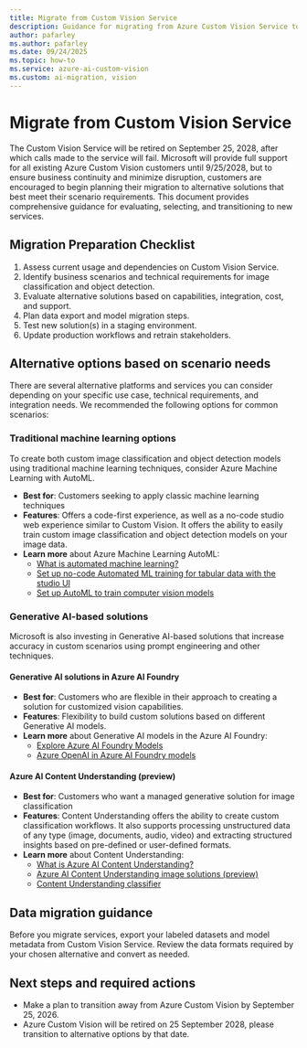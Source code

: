 ```yaml
---
title: Migrate from Custom Vision Service
description: Guidance for migrating from Azure Custom Vision Service to alternative solutions before its retirement in September 2028.
author: pafarley
ms.author: pafarley
ms.date: 09/24/2025
ms.topic: how-to
ms.service: azure-ai-custom-vision
ms.custom: ai-migration, vision
---
```


# Migrate from Custom Vision Service

The Custom Vision Service will be retired on September 25, 2028, after which calls made to the service will fail. Microsoft will provide full support for all existing Azure Custom Vision customers until 9/25/2028, but to ensure business continuity and minimize disruption, customers are encouraged to begin planning their migration to alternative solutions that best meet their scenario requirements. This document provides comprehensive guidance for evaluating, selecting, and transitioning to new services.

## Migration Preparation Checklist

1.	Assess current usage and dependencies on Custom Vision Service.
2.	Identify business scenarios and technical requirements for image classification and object detection.
3.	Evaluate alternative solutions based on capabilities, integration, cost, and support.
4.	Plan data export and model migration steps.
5.	Test new solution(s) in a staging environment.
6.	Update production workflows and retrain stakeholders.

## Alternative options based on scenario needs
There are several alternative platforms and services you can consider depending on your specific use case, technical requirements, and integration needs. We recommended the following options for common scenarios:

### Traditional machine learning options

To create both custom image classification and object detection models using traditional machine learning techniques, consider Azure Machine Learning with AutoML.

* **Best for**: Customers seeking to apply classic machine learning techniques
* **Features**: Offers a code-first experience, as well as a no-code studio web experience similar to Custom Vision. It offers the ability to easily train custom image classification and object detection models on your image data.
* **Learn more** about Azure Machine Learning AutoML:
    * [What is automated machine learning?]()
    * [Set up no-code Automated ML training for tabular data with the studio UI]()
    * [Set up AutoML to train computer vision models]()

### Generative AI-based solutions
Microsoft is also investing in Generative AI-based solutions that increase accuracy in custom scenarios using prompt engineering and other techniques.

#### Generative AI solutions in Azure AI Foundry

* **Best for**: Customers who are flexible in their approach to creating a solution for customized vision capabilities.
*	**Features**: Flexibility to build custom solutions based on different Generative AI models.
*	**Learn more** about Generative AI models in the Azure AI Foundry: 
    *	[Explore Azure AI Foundry Models]()
    *	[Azure OpenAI in Azure AI Foundry models]()

#### Azure AI Content Understanding (preview)
* **Best for**: Customers who want a managed generative solution for image classification
* **Features**: Content Understanding offers the ability to create custom classification workflows. It also supports processing unstructured data of any type (image, documents, audio, video) and extracting structured insights based on pre-defined or user-defined formats.
* **Learn more** about Content Understanding:
    * [What is Azure AI Content Understanding?]()
    * [Azure AI Content Understanding image solutions (preview)]()
    * [Content Understanding classifier]()

## Data migration guidance
Before you migrate services, export your labeled datasets and model metadata from Custom Vision Service. Review the data formats required by your chosen alternative and convert as needed.

## Next steps and required actions
* Make a plan to transition away from Azure Custom Vision by September 25, 2026.
* Azure Custom Vision will be retired on 25 September 2028, please transition to alternative options by that date.
